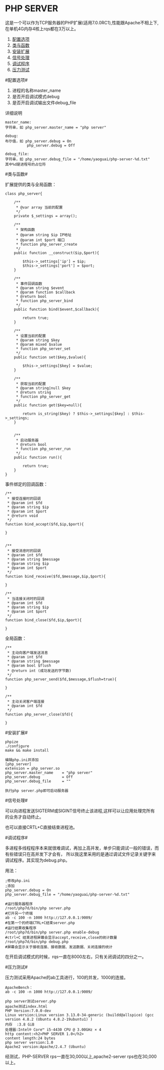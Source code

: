 # PHP SERVER #

这是一个可以作为TCP服务器的PHP扩展(适用7.0.0RC1),性能跟Apache不相上下,在单机4G内存4核上rqs都在3万以上。

1. [配置选项](https://github.com/Yaoguais/php-server#配置选项)
2. [类与函数](https://github.com/Yaoguais/php-server#类与函数)
3. [安装扩展](https://github.com/Yaoguais/php-server#安装扩展)
4. [信号处理](https://github.com/Yaoguais/php-server#信号处理)
5. [调试程序](https://github.com/Yaoguais/php-server#调试程序)
6. [压力测试](https://github.com/Yaoguais/php-server#压力测试)


#配置选项#

1. 进程的名称master\_name
2. 是否开启调试模式debug
3. 是否开启调试输出文件debug_file

详细说明

	master_name:
	字符串，如 php_server.master_name = "php server"

	debug:
	布尔值，如 php_server.debug = On
			  php_server.debug = Off

	debug_file:
	字符串，如 php_server.debug_file = "/home/yaoguai/php-server-%d.txt"
	其中%d是进程号的占位符
	
#类与函数#

扩展提供的类与全局函数：

	class php_server{
	
	    /**
	     * @var array 当前的配置
	     */
	    private $_settings = array();
	
	    /**
	     * 架构函数
	     * @param string $ip IP地址
	     * @param int $port 端口
	     * function php_server_create
	     */
	    public function __construct($ip,$port){
	
	        $this->_settings['ip'] = $ip;
	        $this->_settings['port'] = $port;
	    }
	
	    /**
	     * 事件回调函数
	     * @param string $event
	     * @param function $callback
	     * @return bool
	     * function php_server_bind
	     */
	    public function bind($event,$callback){
	
	        return true;
	    }
	
	    /**
	     * 设置当前的配置
	     * @param string $key
	     * @param mixed $value
	     * function php_server_set
	     */
	    public function set($key,$value){
	
	        $this->_settings[$key] = $value;
	    }
	
	    /**
	     * 获取当前的配置
	     * @param string|null $key
	     * @return string
	     * function php_server_get
	     */
	    public function get($key=null){
	
	        return is_string($key) ? $this->_settings[$key] : $this->_settings;
	    }
	
	
	    /**
	     * 启动服务器
	     * @return bool
	     * function php_server_run
	     */
	    public function run(){
	
	        return true;
	    }
	}


事件绑定的回调函数：

	/**
	 * 接受连接时的回调
	 * @param int $fd
	 * @param string $ip
	 * @param int $port
	 * @return void
	 */
	function bind_accept($fd,$ip,$port){
	
	}
	
	
	/**
	 * 接受消息时的回调
	 * @param int $fd
	 * @param string $message
	 * @param string $ip
	 * @param int $port
	 */
	function bind_receive($fd,$message,$ip,$port){
	
	}
	
	/**
	 * 当连接关闭时的回调
	 * @param int $fd
	 * @param string $ip
	 * @param int $port
	 */
	function bind_close($fd,$ip,$port){
	
	}

全局函数：

	/**
	 * 主动向客户端发送消息
	 * @param int $fd
	 * @param string $message
	 * @param bool $flush
	 * @return int (成功发送的字节数)
	 */
	function php_server_send($fd,$message,$flush=true){

	}

	/**
	 * 主动关闭客户端连接
	 * @param int $fd
	 */
	function php_server_close($fd){

	}


#安装扩展#

	phpize
	./configure
	make && make install
	
	编辑php.ini并添加
	[php_server]
	extension = php_server.so
	php_server.master_name 	  = "php server"
	php_server.debug		  =	Off
	php_server.debug_file     = ""
	
	执行php server.php即可启动服务器

#信号处理#

可以向进程发送SIGTERM或SIGINT信号终止该进程,这样可以让应用处理完所有的业务才自动终止。

也可以直接CRTL+C直接结束进程池。


#调试程序#

多进程多线程程序本来就很难调试，再加上高并发，单步只能调试一般的错误，而有些错误只在高并发下才会有，
所以我这里采用的是通过调试文件记录关键字来调试程序。其实现为debug.php。

用法：

	;修改php.ini
	;添加
	php_server.debug = On
	php_server.debug_file = "/home/yaoguai/php-server-%d.txt"

	#运行服务器程序
	/root/php7d/bin/php server.php
	#打开另一个终端
	ab -c 100 -n 1000 http://127.0.0.1:9009/
	#在第一个的终端CTRL+C结束server.php
	#运行结果收集程序
	/root/php7d/bin/php server.php enable-debug
	#ctrl+C 结束进程屏幕会显示accept,receive,close的统计数量
	/root/php7d/bin/php debug.php
	#屏幕会显示关于接收连接、接收数据、发送数据、关闭连接的统计

在开启调试模式的时候，rqs一直在8000左右，只有关闭调试的四分之一。
	
#压力测试#

压力测试采用Apache的ab工具进行，100的并发，1000的连接。

	ApacheBench：
	ab -c 100 -n 1000 http://127.0.0.1:9009/

	php server测试server.php
	apache测试index.html
	PHP Version:7.0.0-dev
	Linux version:Linux version 3.13.0-34-generic (buildd@allspice) (gcc version 4.8.2 (Ubuntu 4.8.2-19ubuntu1) )
	内存	:3.8 GiB
	处理器:Intel® Core™ i5-4430 CPU @ 3.00GHz × 4
	http content:<h2>PHP SERVER 1.0</h2>
	content length:24 bytes
	php server version:1.0
	Apache2 version:Apache/2.4.7 (Ubuntu)

经测试，PHP-SERVER rps一直在30,000以上,apache2-server rps也在30,000以上。
